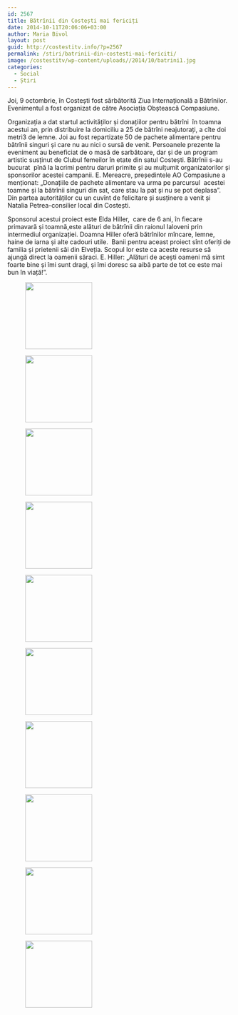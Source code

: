 ```yaml
---
id: 2567
title: Bătrînii din Costești mai fericiți
date: 2014-10-11T20:06:06+03:00
author: Maria Bivol
layout: post
guid: http://costestitv.info/?p=2567
permalink: /stiri/batrinii-din-costesti-mai-fericiti/
image: /costestitv/wp-content/uploads//2014/10/batrini1.jpg
categories:
  - Social
  - Știri
---
```

Joi, 9 octombrie, în Costești fost sărbătorită Ziua Internațională a Bătrînilor. Evenimentul a fost organizat de către Asociația Obștească Compasiune.<!--more-->

Organizația a dat startul activităților și donațiilor pentru bătrîni  în toamna acestui an, prin distribuire la domiciliu a 25 de bătrîni neajutorați, a cîte doi metri3 de lemne. Joi au fost repartizate 50 de pachete alimentare pentru bătrînii singuri și care nu au nici o sursă de venit. Persoanele prezente la eveniment au beneficiat de o masă de sarbătoare, dar și de un program artistic susținut de Clubul femeilor în etate din satul Costești. Bătrînii s-au bucurat  pînă la lacrimi pentru daruri primite și au mulțumit organizatorilor și sponsorilor acestei campanii. E. Mereacre, președintele AO Compasiune a menționat: „Donațiile de pachete alimentare va urma pe parcursul  acestei toamne și la bătrînii singuri din sat, care stau la pat și nu se pot deplasa”. Din partea autorităților cu un cuvînt de felicitare și susținere a venit și Natalia Petrea-consilier local din Costești.

Sponsorul acestui proiect este Elda Hiller,  care de 6 ani, în fiecare primavară și toamnă,este alături de bătrînii din raionul Ialoveni prin intermediul organizației. Doamna Hiller oferă bătrînilor mîncare, lemne, haine de iarna și alte cadouri utile.  Banii pentru aceast proiect sînt oferiți de familia și prietenii săi din Elveția. Scopul lor este ca aceste resurse să ajungă direct la oamenii săraci. E. Hiller: „Alături de acești oameni mă simt foarte bine și îmi sunt dragi, și îmi doresc sa aibă parte de tot ce este mai bun în viață!”.

<div id='gallery-8' class='gallery galleryid-2567 gallery-columns-3 gallery-size-thumbnail'>
  <figure class='gallery-item'> 
  
  <div class='gallery-icon landscape'>
    <a href='http://costestitv.ddev.local/costestitv/wp-content/uploads//2014/10/batrini3.jpg'><img width="150" height="150" src="http://costestitv.ddev.local/costestitv/wp-content/uploads//2014/10/batrini3-150x150.jpg" class="attachment-thumbnail size-thumbnail" alt="" /></a>
  </div></figure><figure class='gallery-item'> 
  
  <div class='gallery-icon landscape'>
    <a href='http://costestitv.ddev.local/costestitv/wp-content/uploads//2014/10/batrini4.jpg'><img width="150" height="150" src="http://costestitv.ddev.local/costestitv/wp-content/uploads//2014/10/batrini4-150x150.jpg" class="attachment-thumbnail size-thumbnail" alt="" /></a>
  </div></figure><figure class='gallery-item'> 
  
  <div class='gallery-icon landscape'>
    <a href='http://costestitv.ddev.local/costestitv/wp-content/uploads//2014/10/batrinii.jpg'><img width="150" height="150" src="http://costestitv.ddev.local/costestitv/wp-content/uploads//2014/10/batrinii-150x150.jpg" class="attachment-thumbnail size-thumbnail" alt="" /></a>
  </div></figure><figure class='gallery-item'> 
  
  <div class='gallery-icon landscape'>
    <a href='http://costestitv.ddev.local/costestitv/wp-content/uploads//2014/10/batrinii5.jpg'><img width="150" height="150" src="http://costestitv.ddev.local/costestitv/wp-content/uploads//2014/10/batrinii5-150x150.jpg" class="attachment-thumbnail size-thumbnail" alt="" /></a>
  </div></figure><figure class='gallery-item'> 
  
  <div class='gallery-icon landscape'>
    <a href='http://costestitv.ddev.local/costestitv/wp-content/uploads//2014/10/batrinii6.jpg'><img width="150" height="150" src="http://costestitv.ddev.local/costestitv/wp-content/uploads//2014/10/batrinii6-150x150.jpg" class="attachment-thumbnail size-thumbnail" alt="" /></a>
  </div></figure><figure class='gallery-item'> 
  
  <div class='gallery-icon landscape'>
    <a href='http://costestitv.ddev.local/costestitv/wp-content/uploads//2014/10/clubul-femeilor.jpg'><img width="150" height="150" src="http://costestitv.ddev.local/costestitv/wp-content/uploads//2014/10/clubul-femeilor-150x150.jpg" class="attachment-thumbnail size-thumbnail" alt="" /></a>
  </div></figure><figure class='gallery-item'> 
  
  <div class='gallery-icon landscape'>
    <a href='http://costestitv.ddev.local/costestitv/wp-content/uploads//2014/10/elda-hiller.jpg'><img width="150" height="150" src="http://costestitv.ddev.local/costestitv/wp-content/uploads//2014/10/elda-hiller-150x150.jpg" class="attachment-thumbnail size-thumbnail" alt="" /></a>
  </div></figure><figure class='gallery-item'> 
  
  <div class='gallery-icon landscape'>
    <a href='http://costestitv.ddev.local/costestitv/wp-content/uploads//2014/10/pachete-alimentare.jpg'><img width="150" height="150" src="http://costestitv.ddev.local/costestitv/wp-content/uploads//2014/10/pachete-alimentare-150x150.jpg" class="attachment-thumbnail size-thumbnail" alt="" /></a>
  </div></figure><figure class='gallery-item'> 
  
  <div class='gallery-icon landscape'>
    <a href='http://costestitv.ddev.local/costestitv/wp-content/uploads//2014/10/pachete-ptr-batrini.jpg'><img width="150" height="150" src="http://costestitv.ddev.local/costestitv/wp-content/uploads//2014/10/pachete-ptr-batrini-150x150.jpg" class="attachment-thumbnail size-thumbnail" alt="" /></a>
  </div></figure><figure class='gallery-item'> 
  
  <div class='gallery-icon landscape'>
    <a href='http://costestitv.ddev.local/costestitv/wp-content/uploads//2014/10/sala-mare.jpg'><img width="150" height="150" src="http://costestitv.ddev.local/costestitv/wp-content/uploads//2014/10/sala-mare-150x150.jpg" class="attachment-thumbnail size-thumbnail" alt="" /></a>
  </div></figure>
</div>